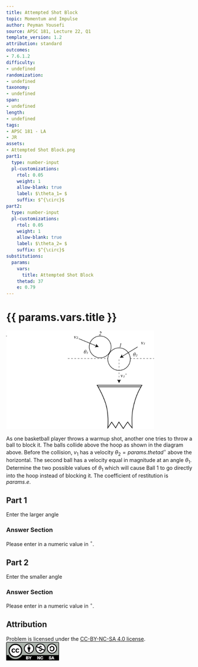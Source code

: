 ```yaml
---
title: Attempted Shot Block
topic: Momentum and Impulse
author: Peyman Yousefi
source: APSC 181, Lecture 22, Q1
template_version: 1.2
attribution: standard
outcomes:
- 7.6.1.2
difficulty:
- undefined
randomization:
- undefined
taxonomy:
- undefined
span:
- undefined
length:
- undefined
tags:
- APSC 181 - LA
- JR
assets:
- Attempted Shot Block.png
part1:
  type: number-input
  pl-customizations:
    rtol: 0.05
    weight: 1
    allow-blank: true
    label: $\theta_1= $
    suffix: $^{\circ}$
part2:
  type: number-input
  pl-customizations:
    rtol: 0.05
    weight: 1
    allow-blank: true
    label: $\theta_2= $
    suffix: $^{\circ}$
substitutions:
  params:
    vars:
      title: Attempted Shot Block
    thetad: 37
    e: 0.79
---
```

# {{ params.vars.title }}
<img src="Attempted Shot Block.png" width=400>

As one basketball player throws a warmup shot, another one tries to throw a ball to block it.
The balls collide above the hoop as shown in the diagram above.
Before the collision, $v_1$ has a velocity $\theta_2= {{params.thetad}}^\circ$ above the horizontal.
The second ball has a velocity equal in magnitude at an angle $\theta_1$.
Determine the two possible values of $\theta_1$ which will cause Ball 1 to go directly into the hoop instead of blocking it.
The coefficient of restitution is ${{params.e}}$.

## Part 1

Enter the larger angle

### Answer Section

Please enter in a numeric value in $^\circ$.

## Part 2

Enter the smaller angle

### Answer Section

Please enter in a numeric value in $^\circ$.

## Attribution

Problem is licensed under the [CC-BY-NC-SA 4.0 license](https://creativecommons.org/licenses/by-nc-sa/4.0/).<br> ![The Creative Commons 4.0 license requiring attribution-BY, non-commercial-NC, and share-alike-SA license.](https://raw.githubusercontent.com/firasm/bits/master/by-nc-sa.png)